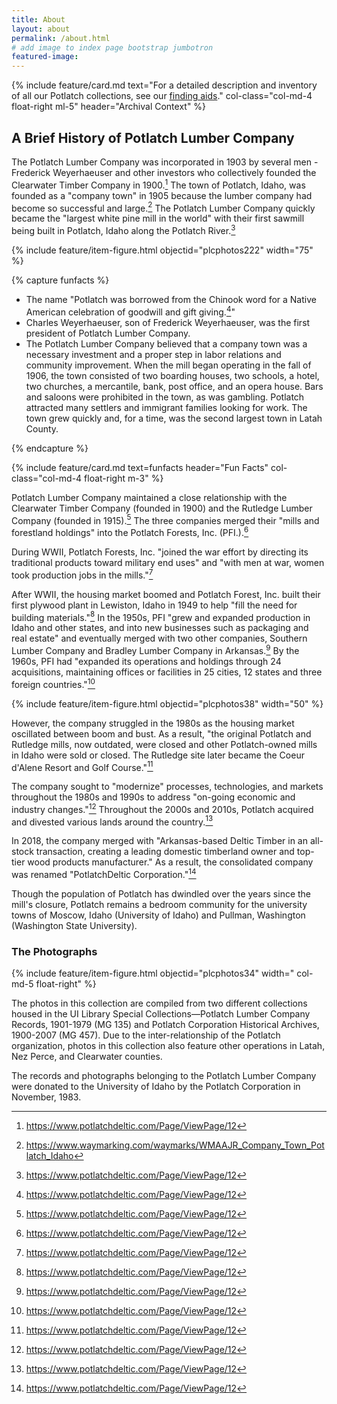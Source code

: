 ```yaml
---
title: About
layout: about
permalink: /about.html
# add image to index page bootstrap jumbotron
featured-image: 
---
```

{% include feature/card.md text="For a detailed description and inventory of all our Potlatch collections, see our [finding aids](http://archiveswest.orbiscascade.org/search/results.aspx?t=i&q=idu&p=0&r=potlatch)." col-class="col-md-4 float-right ml-5" header="Archival Context" %}

## A Brief History of Potlatch Lumber Company

The Potlatch Lumber Company was incorporated in 1903 by several men - Frederick Weyerhaeuser and other investors who collectively founded the Clearwater Timber Company in 1900.[^1] The town of Potlatch, Idaho, was founded as a "company town" in 1905 because the lumber company had become so successful and large.[^2] The Potlatch Lumber Company quickly became the "largest white pine mill in the world" with their first sawmill being built in Potlatch, Idaho along the Potlatch River.[^1] 

{% include feature/item-figure.html objectid="plcphotos222" width="75" %}


{% capture funfacts %}

- The name "Potlatch was borrowed from the Chinook word for a Native American celebration of goodwill and gift giving.[^1]"
- Charles Weyerhaeuser, son of Frederick Weyerhaeuser, was the first president of Potlatch Lumber Company.
- The Potlatch Lumber Company believed that a company town was a necessary investment and a proper step in labor relations and community improvement. When the mill began operating in the fall of 1906, the town consisted of two boarding houses, two schools, a hotel, two churches, a mercantile, bank, post office, and an opera house. Bars and saloons were prohibited in the town, as was gambling. Potlatch attracted many settlers and immigrant families looking for work. The town grew quickly and, for a time, was the second largest town in Latah County.

{% endcapture %}

{% include feature/card.md text=funfacts header="Fun Facts" col-class="col-md-4 float-right m-3"  %}

Potlatch Lumber Company maintained a close relationship with the Clearwater Timber Company (founded in 1900) and the Rutledge Lumber Company (founded in 1915).[^1] The three companies merged their "mills and forestland holdings" into the Potlatch Forests, Inc. (PFI.).[^1]


During WWII, Potlatch Forests, Inc. "joined the war effort by directing its traditional products toward military end uses" and "with men at war, women took production jobs in the mills."[^1]

After WWII, the housing market boomed and Potlatch Forest, Inc. built their first plywood plant in Lewiston, Idaho in 1949 to help "fill the need for building materials."[^1] In the 1950s, PFI "grew and expanded production in Idaho and other states, and into new businesses such as packaging and real estate" and eventually merged with two other companies, Southern Lumber Company and Bradley Lumber Company in Arkansas.[^1] By the 1960s, PFI had "expanded its operations and holdings through 24 acquisitions, maintaining offices or facilities in 25 cities, 12 states and three foreign countries."[^1]

{% include feature/item-figure.html objectid="plcphotos38" width="50" %}

However, the company struggled in the 1980s as the housing market oscillated between boom and bust. As a result, "the original Potlatch and Rutledge mills, now outdated, were closed and other Potlatch-owned mills in Idaho were sold or closed. The Rutledge site later became the Coeur d'Alene Resort and Golf Course."[^1] 

The company sought to "modernize" processes, technologies, and markets throughout the 1980s and 1990s to address "on-going economic and industry changes."[^1] Throughout the 2000s and 2010s, Potlatch acquired and divested various lands around the country.[^1]

In 2018, the company merged with "Arkansas-based Deltic Timber in an all-stock transaction, creating a leading domestic timberland owner and top-tier wood products manufacturer." As a result, the consolidated company was renamed "PotlatchDeltic Corporation."[^1]

Though the population of Potlatch has dwindled over the years since the mill's closure, Potlatch remains a bedroom community for the university towns of Moscow, Idaho (University of Idaho) and Pullman, Washington (Washington State University).

[^1]: https://www.potlatchdeltic.com/Page/ViewPage/12
[^2]: https://www.waymarking.com/waymarks/WMAAJR_Company_Town_Potlatch_Idaho

### The Photographs

{% include feature/item-figure.html objectid="plcphotos34" width=" col-md-5 float-right" %}

The photos in this collection are compiled from two different collections housed in the UI Library Special Collections—Potlatch Lumber Company Records, 1901-1979 (MG 135) and Potlatch Corporation Historical Archives, 1900-2007 (MG 457). Due to the inter-relationship of the Potlatch organization, photos in this collection also feature other operations in Latah, Nez Perce, and Clearwater counties.

The records and photographs belonging to the Potlatch Lumber Company were donated to the University of Idaho by the Potlatch Corporation in November, 1983.

